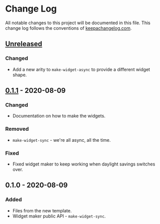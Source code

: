 # Change Log
All notable changes to this project will be documented in this file. This change log follows the conventions of [keepachangelog.com](http://keepachangelog.com/).

## [Unreleased]
### Changed
- Add a new arity to `make-widget-async` to provide a different widget shape.

## [0.1.1] - 2020-08-09
### Changed
- Documentation on how to make the widgets.

### Removed
- `make-widget-sync` - we're all async, all the time.

### Fixed
- Fixed widget maker to keep working when daylight savings switches over.

## 0.1.0 - 2020-08-09
### Added
- Files from the new template.
- Widget maker public API - `make-widget-sync`.

[Unreleased]: https://github.com/your-name/learn-clojure/compare/0.1.1...HEAD
[0.1.1]: https://github.com/your-name/learn-clojure/compare/0.1.0...0.1.1
